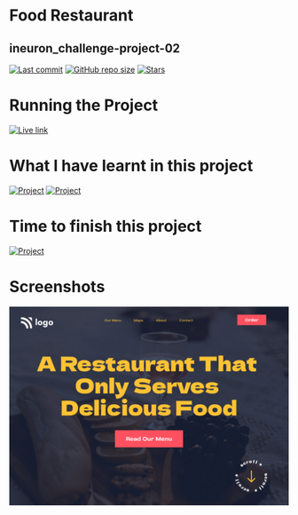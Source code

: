 # Food Restaurant
## ineuron_challenge-project-02

[![Last commit](https://img.shields.io/github/last-commit/iamkabilash/ineuron_challenge-project-02?style=flat-square)](#)
[![GitHub repo size](https://img.shields.io/github/repo-size/iamkabilash/ineuron_challenge-project-02?style=flat-square)](#)
[![Stars](https://img.shields.io/github/stars/iamkabilash/ineuron_challenge-project-02?style=social)](#)

# Running the Project
[![Live link](https://img.shields.io/badge/Live%20link-Click%20here-blue?style=for-the-badge&logo=appveyor)](https://62e2bf6713863f0060cf8abc--candid-sprite-464e76.netlify.app/)

# What I have learnt in this project
[![Project](https://img.shields.io/badge/HTML-red?style=for-the-badge&logo=appveyor)](#)
[![Project](https://img.shields.io/badge/CSS-blue?style=for-the-badge&logo=appveyor)](#)

# Time to finish this project
[![Project](https://img.shields.io/badge/Time%20to%20finish%20the%20project-1%20Hours%2030%20Minutes-green?style=for-the-badge&logo=appveyor)](#)

# Screenshots
![](./thumbnail.png)